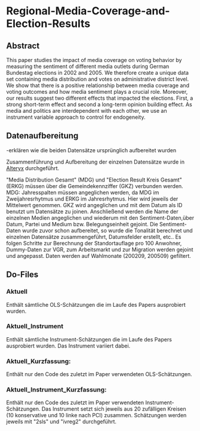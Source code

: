 # Regional-Media-Coverage-and-Election-Results

## Abstract
This paper studies the impact of media coverage on voting behavior by measuring the sentiment of different media outlets during German Bundestag elections in 2002 and 2005. We therefore create a unique data set containing media distribution and votes on administrative district level. We show that there is a positive relationship between media coverage and voting outcomes and how media sentiment plays a crucial role. Moreover, our results suggest two different effects that impacted the elections. First, a strong short-term effect and second a long-term opinion building effect. As media and politics are interdependent with each other, we use an instrument variable approach to control for endogeneity.


## Datenaufbereitung
-erklären wie die beiden Datensätze ursprünglich aufbereitet wurden

Zusammenführung und Aufbereitung der einzelnen Datensätze wurde in [Alteryx](https://www.alteryx.com/de/) durchgeführt.

"Media Distribution Gesamt" (MDG) und "Election Result Kreis Gesamt" (ERKG) müssen über die Gemeindekennziffer (GKZ) verbunden werden. 
MDG: Jahresspalten müssen angeglichen werden, da MDG im Zweijahresrhytmus und ERKG im Jahresrhytmus. Hier wird jeweils der Mittelwert genommen. 
GKZ wird angeglichen und mit dem Datum als ID benutzt um Datensätze zu joinen. Anschließend werden die Name der einzelnen Medien angeglichen und wiederum mit den Sentiment-Daten,über Datum, Partei und Medium bzw. Belegungseinheit gejoint. Die Sentiment-Daten wurde zuvor schon aufbereitet, so wurde die Tonalität berechnet und einzelnen Datensätze zusammengeführt, Datumsfelder erstellt, etc..
Es folgen Schritte zur Berechnung der Standortauflage pro 100 Anwohner, Dummy-Daten zur VGR, zum Arbeitsmarkt und zur Migration werden gejoint und angepasst. Daten werden auf Wahlmonate (200209, 200509) gefiltert.

## Do-Files
### Aktuell
Enthält sämtliche OLS-Schätzungen die im Laufe des Papers ausprobiert wurden.
### Aktuell_Instrument
Enthält sämtliche Instrument-Schätzungen die im Laufe des Papers ausprobiert wurden. Das Instrument variiert dabei.
### Aktuell_Kurzfassung:
Enthält nur den Code des zuletzt im Paper verwendeten OLS-Schätzungen. 
### Aktuell_Instrument_Kurzfassung:
Enthält nur den Code des zuletzt im Paper verwendeten Instrument-Schätzungen. Das Instrument setzt sich jeweils aus 20 zufälligen Kreisen (10 konservative und 10 linke nach PCI) zusammen. Schätzungen werden jeweils mit "2sls" und "ivreg2" durchgeführt.
